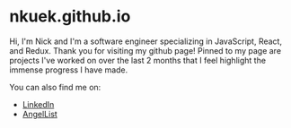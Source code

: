 # nkuek.github.io

Hi, I'm Nick and I'm a software engineer specializing in JavaScript, React, and Redux. Thank you for visiting my github page! Pinned to my page are projects I've worked on over the last 2 months that I feel highlight the immense progress I have made.

You can also find me on:
- [LinkedIn](https://linkedin.com/in/nick-kuek)
- [AngelList](https://angel.co/u/nick-kuek)
